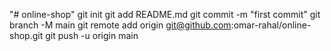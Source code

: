 "# online-shop"  git init git add README.md git commit -m "first commit" git branch -M main git remote add origin git@github.com:omar-rahal/online-shop.git git push -u origin main
